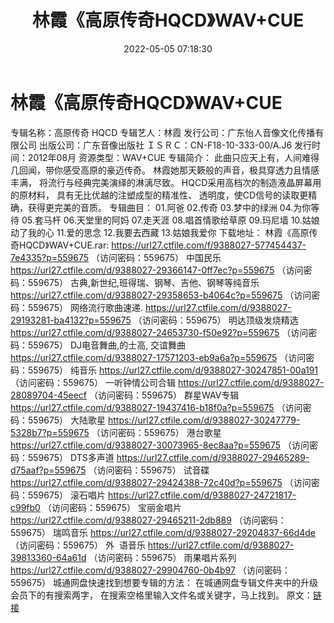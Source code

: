 ﻿---
title: 林霞《高原传奇HQCD》WAV+CUE
date: 2022-05-05 07:18:30
categories: WAV车载音乐、镜像
tags: 华语中文
---
# 林霞《高原传奇HQCD》WAV+CUE

专辑名称：高原传奇 HQCD
专辑艺人：林霞
发行公司：广东怡人音像文化传播有限公司
出版公司：广东音像出版社
ＩＳＲＣ：CN-F18-10-333-00/A.J6
发行时间：2012年08月
资源类型：WAV+CUE
专辑简介：
此曲只应天上有，人间难得几回闻，带你感受高原的豪迈传奇。
林霞她那天簌般的声音，极具穿透力且情感丰满，
将流行与经典完美演绎的淋漓尽致。
HQCD采用高档次的制造液晶屏幕用的原材料，
具有无比优越的注塑成型的精准性、
透明度，使CD信号的读取更精确，获得更完美的音质。
专辑曲目：
01.阿爸
02.传奇
03.梦中的绿洲
04.为你等待
05.套马杆
06.天堂里的阿妈
07.走天涯
08.唱首情歌给草原
09.玛尼墙
10.姑娘动了我的心
11.爱的思念
12.我要去西藏
13.姑娘我爱你
下载地址：
林霞《高原传奇HQCD》WAV+CUE.rar: https://url27.ctfile.com/f/9388027-577454437-7e4335?p=559675
（访问密码：559675）
中国民乐
https://url27.ctfile.com/d/9388027-29366147-0ff7ec?p=559675
（访问密码：559675）
古典,新世纪,班得瑞、钢琴、吉他、钢琴等纯音乐
https://url27.ctfile.com/d/9388027-29358653-b4064c?p=559675
（访问密码：559675）
网络流行歌曲速递.
https://url27.ctfile.com/d/9388027-29193281-ba4132?p=559675
（访问密码：559675）
明达顶级发烧精选
https://url27.ctfile.com/d/9388027-24653730-f50e92?p=559675
（访问密码：559675）
DJ电音舞曲,的士高, 交谊舞曲
https://url27.ctfile.com/d/9388027-17571203-eb9a6a?p=559675
（访问密码：559675）
纯音乐
https://url27.ctfile.com/d/9388027-30247851-00a191
（访问密码：559675）
一听钟情公司合辑
https://url27.ctfile.com/d/9388027-28089704-45eecf
（访问密码：559675）
群星WAV专辑
https://url27.ctfile.com/d/9388027-19437416-b18f0a?p=559675
（访问密码：559675）
大陆歌星
https://url27.ctfile.com/d/9388027-30247779-5328b7?p=559675
（访问密码：559675）
港台歌星
https://url27.ctfile.com/d/9388027-30073965-8ec8aa?p=559675
（访问密码：559675）
DTS多声道
https://url27.ctfile.com/d/9388027-29465289-d75aaf?p=559675
（访问密码：559675）
试音碟
https://url27.ctfile.com/d/9388027-29424388-72c40d?p=559675
（访问密码：559675）
滚石唱片
https://url27.ctfile.com/d/9388027-24721817-c99fb0
（访问密码：559675）
宝丽金唱片
https://url27.ctfile.com/d/9388027-29465211-2db889
（访问密码：559675）
瑞鸣音乐
https://url27.ctfile.com/d/9388027-29204837-66d4de
（访问密码：559675）
外  语音乐
https://url27.ctfile.com/d/9388027-39813360-64a61d
（访问密码：559675）
雨果唱片系列
https://url27.ctfile.com/d/9388027-29904760-0b4b97
（访问密码：559675）
城通网盘快速找到想要专辑的方法：
在城通网盘专辑文件夹中的升级会员下的有搜索两字，
在搜索空格里输入文件名或关键字，马上找到。
原文：[链接](https://blog.sina.com.cn/s/blog_1647c7e7601030x2f.html)